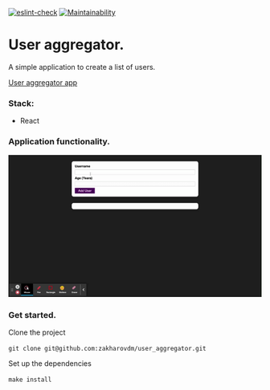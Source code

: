 [![eslint-check](https://github.com/zakharovdm/user_aggregator/actions/workflows/eslint.yml/badge.svg)](https://github.com/zakharovdm/user_aggregator/actions/workflows/eslint.yml)
[![Maintainability](https://api.codeclimate.com/v1/badges/97e7a2511c63a3befa35/maintainability)](https://codeclimate.com/github/zakharovdm/user_aggregator/maintainability)

# User aggregator.

A simple application to create a list of users.

[User aggregator app](https://user-aggregator-pxij.vercel.app)

### Stack:

* React

### Application functionality.

![functionality](./public/User_aggregator.gif)

### Get started.

Clone the project

`git clone git@github.com:zakharovdm/user_aggregator.git`

Set up the dependencies

`make install`